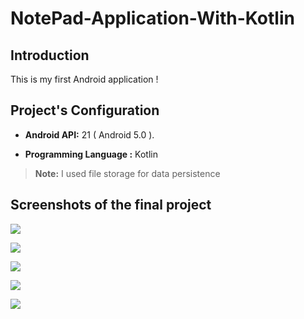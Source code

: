# NotePad-Application-With-Kotlin

## Introduction

This is my first Android application !

## Project's Configuration

- **Android API:** 21 ( Android 5.0 ).

- **Programming Language :** Kotlin

> **Note:** I used file storage for data persistence 


## Screenshots of the final project 

![](screenshots/1.jpg)

![](screenshots/2.jpg)

![](screenshots/3.jpg)

![](screenshots/4.jpg)

![](screenshots/5.jpg)

